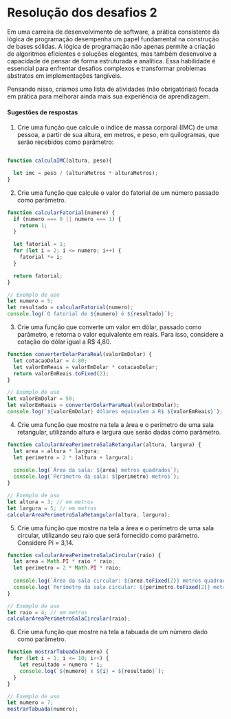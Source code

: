 # Resolução dos desafios 2

Em uma carreira de desenvolvimento de software, a prática consistente da lógica de programação desempenha um papel fundamental na construção de bases sólidas. A lógica de programação não apenas permite a criação de algoritmos eficientes e soluções elegantes, mas também desenvolve a capacidade de pensar de forma estruturada e analítica. Essa habilidade é essencial para enfrentar desafios complexos e transformar problemas abstratos em implementações tangíveis. 

Pensando nisso, criamos uma lista de atividades (não obrigatórias) focada em prática para melhorar ainda mais sua experiência de aprendizagem.
[]()

#### Sugestões de respostas

1) Crie uma função que calcule o índice de massa corporal (IMC) de uma pessoa, a partir de sua altura, em metros, e peso, em quilogramas, que serão recebidos como parâmetro:

```js

function calculaIMC(altura, peso){

  let imc = peso / (alturaMetros * alturaMetros);
}

```

2) Crie uma função que calcule o valor do fatorial de um número passado como parâmetro.

```js
function calcularFatorial(numero) {
  if (numero === 0 || numero === 1) {
    return 1;
  }

  let fatorial = 1;
  for (let i = 2; i <= numero; i++) {
    fatorial *= i;
  }

  return fatorial;
}

// Exemplo de uso
let numero = 5;
let resultado = calcularFatorial(numero);
console.log(`O fatorial de ${numero} é ${resultado}`);
```

3) Crie uma função que converte um valor em dólar, passado como parâmetro, e retorna o valor equivalente em reais. Para isso, considere a cotação do dólar igual a R$ 4,80.

```js
function converterDolarParaReal(valorEmDolar) {
  let cotacaoDolar = 4.80;
  let valorEmReais = valorEmDolar * cotacaoDolar;
  return valorEmReais.toFixed(2);
}

// Exemplo de uso
let valorEmDolar = 50;
let valorEmReais = converterDolarParaReal(valorEmDolar);
console.log(`${valorEmDolar} dólares equivalem a R$ ${valorEmReais}`);
```

4) Crie uma função que mostre na tela a área e o perímetro de uma sala retangular, utilizando altura e largura que serão dadas como parâmetro.


```js
function calcularAreaPerimetroSalaRetangular(altura, largura) {
  let area = altura * largura;
  let perimetro = 2 * (altura + largura);
  
  console.log(`Área da sala: ${area} metros quadrados`);
  console.log(`Perímetro da sala: ${perimetro} metros`);
}

// Exemplo de uso
let altura = 3; // em metros
let largura = 5; // em metros
calcularAreaPerimetroSalaRetangular(altura, largura);

```

5) Crie uma função que mostre na tela a área e o perímetro de uma sala circular, utilizando seu raio que será fornecido como parâmetro. Considere Pi = 3,14.
   
```js
function calcularAreaPerimetroSalaCircular(raio) {
  let area = Math.PI * raio * raio;
  let perimetro = 2 * Math.PI * raio;
  
  console.log(`Área da sala circular: ${area.toFixed(2)} metros quadrados`);
  console.log(`Perímetro da sala circular: ${perimetro.toFixed(2)} metros`);
}

// Exemplo de uso
let raio = 4; // em metros
calcularAreaPerimetroSalaCircular(raio);
```  

6)  Crie uma função que mostre na tela a tabuada de um número dado como parâmetro.

```js
function mostrarTabuada(numero) {
  for (let i = 1; i <= 10; i++) {
    let resultado = numero * i;
    console.log(`${numero} x ${i} = ${resultado}`);
  }
}

// Exemplo de uso
let numero = 7;
mostrarTabuada(numero);
```
